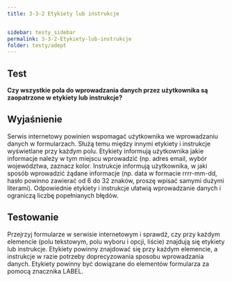 ```yaml
---
title: 3-3-2 Etykiety lub instrukcje


sidebar: testy_sidebar
permalink: 3-3-2-Etykiety-lub-instrukcje
folder: testy/adept
---
```


## Test
**Czy wszystkie pola do wprowadzania danych przez użytkownika są zaopatrzone w etykiety lub instrukcje?**

## Wyjaśnienie
Serwis internetowy powinien wspomagać użytkownika we wprowadzaniu danych w formularzach. Służą temu między innymi etykiety i instrukcje wyświetlane przy każdym polu.
Etykiety informują użytkownika jakie informacje należy w tym miejscu wprowadzić (np. adres email, wybór województwa, zaznacz kolor.
Instrukcje informują użytkownika, w jaki sposób wprowadzić żądane informacje (np. data w formacie rrrr-mm-dd, hasło powinno zawierać od 6 do 32 znaków, proszę wpisać samymi dużymi literami).
Odpowiednie etykiety i instrukcje ułatwią wprowadzanie danych i ograniczą liczbę popełnianych błędów.


## Testowanie
Przejrzyj formularze w serwisie internetowym i sprawdź, czy przy każdym elemencie (polu tekstowym, polu wyboru i opcji, liście) znajdują się etykiety lub instrukcje. Etykiety powinny znajdować się przy każdym elemencie, a instrukcje w razie potrzeby doprecyzowania sposobu wprowadzania danych. Etykiety powinny być dowiązane do elementów formularza za pomocą znacznika LABEL.
